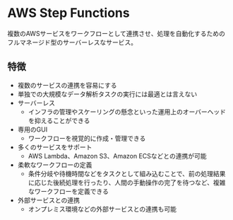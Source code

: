 # AWS Step Functions
複数のAWSサービスをワークフローとして連携させ、処理を自動化するためのフルマネージド型のサーバーレスなサービス。


## 特徴
* 複数のサービスの連携を容易にする
* 単独での大規模なデータ解析タスクの実行には最適とは言えない
* サーバーレス
  * インフラの管理やスケーリングの懸念といった運用上のオーバーヘッドを抑えることができる
* 専用のGUI
  * ワークフローを視覚的に作成・管理できる
* 多くのサービスをサポート
  * AWS Lambda、Amazon S3、Amazon ECSなどとの連携が可能
* 柔軟なワークフローの定義
  * 条件分岐や待機時間などをタスクとして組み込むことで、前の処理結果に応じた後続処理を行ったり、人間の手動操作の完了を待つなど、複雑なワークフローを定義できる
* 外部サービスとの連携
  * オンプレミス環境などの外部サービスとの連携も可能



